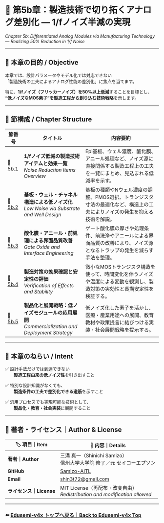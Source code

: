 # 🌟 第5b章：製造技術で切り拓くアナログ差別化 — 1/fノイズ半減の実現  
*Chapter 5b: Differentiated Analog Modules via Manufacturing Technology — Realizing 50% Reduction in 1/f Noise*

---

## 🎯 本章の目的 / Objective

本章では、設計パラメータやモデル化では対応できない  
「製造技術の工夫によるアナログ性能の差別化」に焦点を当てます。  

特に、**1/fノイズ（フリッカーノイズ）を50%以上低減**することを目標とし、  
**“低ノイズなMOS素子”を製造工程から創り込む技術戦略**を示します。

---

## 🧭 節構成 / Chapter Structure

| 節番号 | タイトル | 内容要約 |
|--------|----------|----------|
| 🔹 [5b.1](5b_1_noise_reduction_items.md) | **1/fノイズ低減の製造技術アイテムと効果一覧**<br>*Noise Reduction Items Overview* | Epi基板、ウェル濃度、酸化膜、アニール処理など、ノイズ源に直接関係する製造工程上の工夫を一覧にまとめ、見込まれる低減率を示す。 |
| 🔹 [5b.2](5b_2_structure_and_well_engineering.md) | **基板・ウェル・チャネル構造による低ノイズ化**<br>*Low Noise via Substrate and Well Design* | 基板の種類やNウェル濃度の調整、PMOS選択、トランジスタ寸法の最適化など、構造上の工夫によりノイズの発生を抑える技術を解説。 |
| 🔹 [5b.3](5b_3_oxide_interface_control.md) | **酸化膜・アニール・前処理による界面品質改善**<br>*Gate Oxide and Interface Engineering* | ゲート酸化膜の厚さや処理条件、前洗浄やアニールによる界面品質の改善により、ノイズ源となるトラップの発生を減らす手法を整理。 |
| 🔹 [5b.4](5b_4_effect_verification.md) | **製造対策の効果確認と安定性の評価**<br>*Verification of Effects and Stability* | 微小なMOSトランジスタ構造を使って、時間変化を伴うノイズや温度による変動を観測し、製造対策の実効性と長期安定性を検証する。 |
| 🔹 [5b.5](5b_5_application_and_business.md) | **製品化と展開戦略：低ノイズモジュールの応用展開**<br>*Commercialization and Deployment Strategy* | 低ノイズ化した素子を活かし、医療・産業用途への展開、教育教材や政策提言に結びつける実装・社会展開戦略を提示する。 |

---

## 🔁 本章のねらい / Intent

✅ 設計手法だけでは到達できない  
  **製造工程由来の低ノイズ性**を引き出すこと  

✅ 特別な設計知識がなくても、  
  **製造条件の工夫で差別化できる道筋**を示すこと  

✅ 汎用プロセスでも実現可能な技術として、  
  **製品化・教育・社会実装**に展開すること  

---

## 👤 著者・ライセンス｜Author & License

| 🏷️ 項目｜Item | 📝 内容｜Details |
|----------------|----------------------------------------------|
| **著者｜Author** | 三溝 真一（Shinichi Samizo）<br>信州大学大学院 修了／元 セイコーエプソン |
| **GitHub** | [Samizo-AITL](https://github.com/Samizo-AITL) |
| **Email** | [shin3t72@gmail.com](mailto:shin3t72@gmail.com) |
| **ライセンス｜License** | MIT License（再配布・改変自由）<br>*Redistribution and modification allowed* |

---

### ⬅️ [Edusemi-v4x トップへ戻る｜Back to Edusemi-v4x Top](../README.md)
